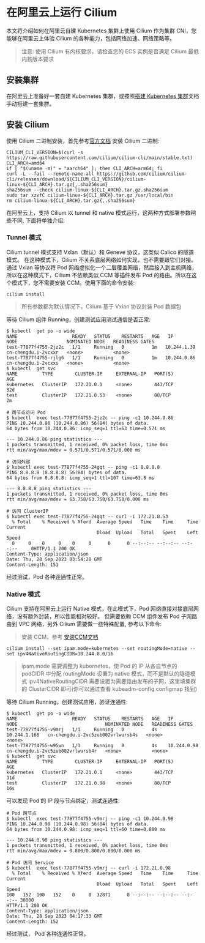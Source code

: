 # 在阿里云上运行 Cilium

本文将介绍如何在阿里云自建 Kubernetes 集群上使用 Cilium 作为集群 CNI，您能够在阿里云上体验 Cilium 的各种能力，包括网络加速、网络策略等。

> 注意: 使用 Cilium 有内核要求，请检查您的 ECS 实例是否满足 Cilium 最低内核版本要求

## 安装集群

在阿里云上准备好一套自建 Kubernetes 集群，或按照[搭建 Kubernetes 集群](usage.md#kubernetes)文档手动搭建一套集群。

## 安装 Cilium

使用 Cilium 二进制安装，首先参考[官方文档](https://docs.cilium.io/en/stable/gettingstarted/k8s-install-default/) 安装 Cilium 二进制:

```shell
CILIUM_CLI_VERSION=$(curl -s https://raw.githubusercontent.com/cilium/cilium-cli/main/stable.txt)
CLI_ARCH=amd64
if [ "$(uname -m)" = "aarch64" ]; then CLI_ARCH=arm64; fi
curl -L --fail --remote-name-all https://github.com/cilium/cilium-cli/releases/download/${CILIUM_CLI_VERSION}/cilium-linux-${CLI_ARCH}.tar.gz{,.sha256sum}
sha256sum --check cilium-linux-${CLI_ARCH}.tar.gz.sha256sum
sudo tar xzvfC cilium-linux-${CLI_ARCH}.tar.gz /usr/local/bin
rm cilium-linux-${CLI_ARCH}.tar.gz{,.sha256sum}
```

在阿里云上，支持 Cilium 以 tunnel 和 native 模式运行，这两种方式部署参数稍些不同, 下面将单独介绍:

### Tunnel 模式

Cilium tunnel 模式支持 Vxlan（默认）和 Geneve 协议，这类似 Calico 的隧道模式。
在这种模式下，Cilium 不关系底层网络如何实现，也不需要跟它们对接。
通过 Vxlan 等协议将 Pod 网络虚拟化一个二层覆盖网络，然后接入到主机网络，
所以在这种模式下，Cilium 不依赖类似 CCM 等插件发布 Pod 的路由。所以在这个模式下，您不需要安装 CCM。使用下面的命令安装:

```shell
cilium install
```

> 所有参数都为默认情况下，Cilium 基于 Vxlan 协议封装 Pod 数据包

等待 Cilium 组件 Running，创建测试应用测试通信是否正常:

```shell
$ kubectl  get po -o wide
NAME                    READY   STATUS    RESTARTS   AGE   IP               NODE                  NOMINATED NODE   READINESS GATES
test-77877f4755-2jz2c   1/1     Running   0          1m   10.244.1.39       cn-chengdu.i-2vcxxr   <none>           <none>
test-77877f4755-rjlg6   1/1     Running   0          1m   10.244.0.86     cn-chengdu.i-2vcxxs   <none>           <none>
$ kubectl  get svc
NAME         TYPE        CLUSTER-IP     EXTERNAL-IP   PORT(S)        AGE
kubernetes   ClusterIP   172.21.0.1     <none>        443/TCP        32d
test         ClusterIP   172.21.0.53    <none>        80/TCP         2m

# 跨节点访问 Pod
$ kubectl  exec test-77877f4755-2jz2c -- ping -c1 10.244.0.86
PING 10.244.0.86 (10.244.0.86) 56(84) bytes of data.
64 bytes from 10.244.0.86: icmp_seq=1 ttl=63 time=0.571 ms

--- 10.244.0.86 ping statistics ---
1 packets transmitted, 1 received, 0% packet loss, time 0ms
rtt min/avg/max/mdev = 0.571/0.571/0.571/0.000 ms

# 访问外部
$ kubectl exec test-77877f4755-24gqt -- ping -c1 8.8.8.8
PING 8.8.8.8 (8.8.8.8) 56(84) bytes of data.
64 bytes from 8.8.8.8: icmp_seq=1 ttl=107 time=63.8 ms

--- 8.8.8.8 ping statistics ---
1 packets transmitted, 1 received, 0% packet loss, time 0ms
rtt min/avg/max/mdev = 63.758/63.758/63.758/0.000 ms

# 访问 ClusterIP
$ kubectl exec test-77877f4755-24gqt -- curl -i 172.21.0.53
  % Total    % Received % Xferd  Average Speed   Time    Time     Time  Current
                                 Dload  Upload   Total   Spent    Left  Speed
  0     0    0     0    0     0      0      0 --:--:-- --:--:-- --:--:--     0HTTP/1.1 200 OK
Content-Type: application/json
Date: Thu, 28 Sep 2023 03:54:28 GMT
Content-Length: 151
```

经过测试，Pod 各种连通性正常。

### Native 模式

Cilium 支持在阿里云上运行 Native 模式，在此模式下，Pod 网络直接对接底层网络，没有额外封装，所以性能相对较好。
但需要依赖 CCM 组件发布 Pod 子网路由到 VPC 网络，另外 Cilium 需要做一些特殊配置, 参考以下命令:

> 安装 CCM，参考 [安装CCM文档](usage.md#ccm-vpc)

```shell
cilium install --set ipam.mode=kubernetes --set routingMode=native --set ipv4NativeRoutingCIDR=10.244.0.0/16 
```

> ipam.mode 需要调整为 kubernetes，使 Pod 的 IP 从各自节点的 podCIDR 中分配
> routingMode 设置为 native 模式，而不是默认的隧道模式
> ipv4NativeRoutingCIDR 需要设置为需要路由发布的子网，这里填集群的 ClusterCIDR 即可(你可以通过查看 kubeadm-config configmap 找到)

等待 Cilium Running，创建测试应用，验证连通性:

```shell
$ kubectl  get po -o wide
NAME                    READY   STATUS    RESTARTS   AGE   IP             NODE                                NOMINATED NODE   READINESS GATES
test-77877f4755-v9mrj   1/1     Running   0          4s    10.244.1.166   cn-chengdu.i-2vc5zub002vrlwursb4s   <none>           <none>
test-77877f4755-w95wn   1/1     Running   0          4s    10.244.0.98    cn-chengdu.i-2vc5zub002vrlwursb4r   <none>           <none>
$ kubectl  get svc
NAME         TYPE        CLUSTER-IP     EXTERNAL-IP   PORT(S)        AGE
kubernetes   ClusterIP   172.21.0.1     <none>        443/TCP        31d
test         ClusterIP   172.21.0.98    <none>        80/TCP         16s
```

可以发现 Pod 的 IP 段与节点绑定，测试连通性:

```shell
# Pod 跨节点
$ kubectl  exec test-77877f4755-v9mrj -- ping -c1 10.244.0.98
PING 10.244.0.98 (10.244.0.98) 56(84) bytes of data.
64 bytes from 10.244.0.98: icmp_seq=1 ttl=60 time=0.800 ms

--- 10.244.0.98 ping statistics ---
1 packets transmitted, 1 received, 0% packet loss, time 0ms
rtt min/avg/max/mdev = 0.800/0.800/0.800/0.000 ms

# Pod 访问 Service
$ kubectl  exec test-77877f4755-v9mrj -- curl -i 172.21.0.98
  % Total    % Received % Xferd  Average Speed   Time    Time     Time  Current
                                 Dload  Upload   Total   Spent    Left  Speed
100   152  100   152    0     0  32871      0 --:--:-- --:--:-- --:--:-- 38000
HTTP/1.1 200 OK
Content-Type: application/json
Date: Thu, 28 Sep 2023 04:17:33 GMT
Content-Length: 152
```

经过测试， Pod 各种连通性正常。
